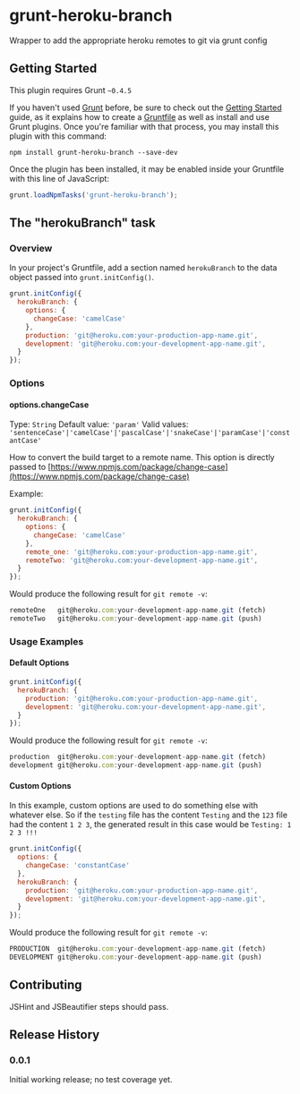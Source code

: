 # grunt-heroku-branch

Wrapper to add the appropriate heroku remotes to git via grunt config

## Getting Started

This plugin requires Grunt `~0.4.5`

If you haven't used [Grunt](http://gruntjs.com/) before, be sure to check out the [Getting Started](http://gruntjs.com/getting-started) guide, as it explains how to create a [Gruntfile](http://gruntjs.com/sample-gruntfile) as well as install and use Grunt plugins. Once you're familiar with that process, you may install this plugin with this command:

```shell
npm install grunt-heroku-branch --save-dev
```

Once the plugin has been installed, it may be enabled inside your Gruntfile with this line of JavaScript:

```js
grunt.loadNpmTasks('grunt-heroku-branch');
```

## The "herokuBranch" task

### Overview

In your project's Gruntfile, add a section named `herokuBranch` to the data object passed into `grunt.initConfig()`.

```js
grunt.initConfig({
  herokuBranch: {
    options: {
      changeCase: 'camelCase'
    },
    production: 'git@heroku.com:your-production-app-name.git',
    development: 'git@heroku.com:your-development-app-name.git',
  }
});
```

### Options

#### options.changeCase
Type: `String`
Default value: `'param'`
Valid values: `'sentenceCase'|'camelCase'|'pascalCase'|'snakeCase'|'paramCase'|'constantCase'`

How to convert the build target to a remote name.
This option is directly passed to [https://www.npmjs.com/package/change-case](https://www.npmjs.com/package/change-case)

Example:

```js
grunt.initConfig({
  herokuBranch: {
    options: {
      changeCase: 'camelCase'
    },
    remote_one: 'git@heroku.com:your-production-app-name.git',
    remoteTwo: 'git@heroku.com:your-development-app-name.git',
  }
});
```

Would produce the following result for `git remote -v`:

```js
remoteOne	git@heroku.com:your-development-app-name.git (fetch)
remoteTwo	git@heroku.com:your-development-app-name.git (push)
```

### Usage Examples

#### Default Options

```js
grunt.initConfig({
  herokuBranch: {
    production: 'git@heroku.com:your-production-app-name.git',
    development: 'git@heroku.com:your-development-app-name.git',
  }
});
```

Would produce the following result for `git remote -v`:

```js
production	git@heroku.com:your-development-app-name.git (fetch)
development	git@heroku.com:your-development-app-name.git (push)
```

#### Custom Options
In this example, custom options are used to do something else with whatever else. So if the `testing` file has the content `Testing` and the `123` file had the content `1 2 3`, the generated result in this case would be `Testing: 1 2 3 !!!`


```js
grunt.initConfig({
  options: {
    changeCase: 'constantCase'
  },
  herokuBranch: {
    production: 'git@heroku.com:your-production-app-name.git',
    development: 'git@heroku.com:your-development-app-name.git',
  }
});
```

Would produce the following result for `git remote -v`:

```js
PRODUCTION	git@heroku.com:your-development-app-name.git (fetch)
DEVELOPMENT	git@heroku.com:your-development-app-name.git (push)
```

## Contributing

JSHint and JSBeautifier steps should pass.

## Release History

### 0.0.1

Initial working release; no test coverage yet.


